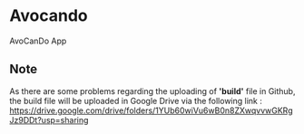 # Avocando

AvoCanDo App

## Note

As there are some problems regarding the uploading of **'build'** file in Github, the build file will be uploaded in Google Drive via the following link : https://drive.google.com/drive/folders/1YUb60wiVu6wB0n8ZXwqvvwGKRgJz9DDt?usp=sharing
